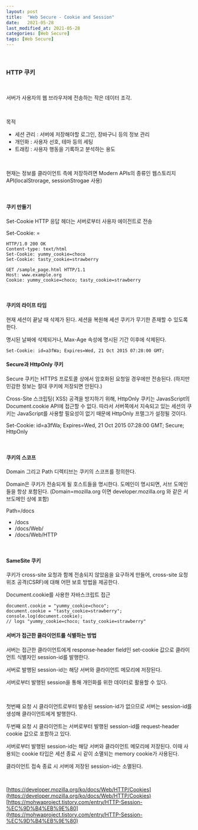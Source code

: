 ```yaml
---
layout: post
title:  "Web Secure - Cookie and Session"
date:   2021-05-28
last_modified_at: 2021-05-28
categories: [Web Secure]
tags: [Web Secure]
---
```


<br/>

### HTTP 쿠키

<br/>

서버가 사용자의 웹 브라우저에 전송하는 작은 데이터 조각.

<br/>

목적
- 세션 관리 : 서버에 저장해야할 로그인, 장바구니 등의 정보 관리
- 개인화 : 사용자 선호, 테마 등의 세팅
- 트래킹 : 사용자 행동을 기록하고 분석하는 용도

<br/>

현재는 정보를 클라이언트 측에 저장하려면 Modern APIs의 종류인 웹스토리지 API(localStrorage, sessionStrogae 사용)

<br/>

#### 쿠키 만들기

Set-Cookie HTTP 응답 헤더는 서버로부터 사용자 에이전트로 전송

Set-Cookie: <cookie-name>=<cookie-value>

```
HTTP/1.0 200 OK
Content-type: text/html
Set-Cookie: yummy_cookie=choco
Set-Cookie: tasty_cookie=strawberry
```

```
GET /sample_page.html HTTP/1.1
Host: www.example.org
Cookie: yummy_cookie=choco; tasty_cookie=strawberry
```

<br/>

#### 쿠키의 라이프 타임

현재 세션이 끝날 때 삭제가 된다. 세션을 복원해 세션 쿠키가 무기한 존재할 수 있도록 한다.

명시된 날짜에 삭제되거나, Max-Age 속성에 명시된 기간 이후에 삭제된다.

```
Set-Cookie: id=a3fWa; Expires=Wed, 21 Oct 2015 07:28:00 GMT;
```


#### Secure과 HttpOnly 쿠키

Secure 쿠키는 HTTPS 프로토콜 상에서 암호화된 요청일 경우에만 전송된다. (하지만 민감한 정보는 절대 쿠키에 저장되면 안된다.)

Cross-Site 스크립팅( XSS) 공격을 방지하기 위해, HttpOnly 쿠키는 JavasScript의 Document.cookie API에 접근할 수 없다. 따라서 서버쪽에서 지속되고 있는 세션의 쿠키는 JavaScript를 사용할 필요성이 없기 때문에 HttpOnly 프랠그가 설정될 것이다.

Set-Cookie: id=a3fWa; Expires=Wed, 21 Oct 2015 07:28:00 GMT; Secure; HttpOnly

<br/>

#### 쿠키의 스코프

Domain 그리고 Path 디렉티브는 쿠키의 스코프를 정의한다.

Domain은 쿠키가 전송되게 될 호스트들을 명시한다. 도메인이 명시되면, 서브 도메인들을 항상 포함된다. (Domain=mozilla.org 이면 developer.mozilla.org 와 같은 서브도메인 상에 포함)

Path=/docs
- /docs
- /docs/Web/
- /docs/Web/HTTP

<br/>

#### SameSite 쿠키
쿠키가 cross-site 요청과 함께 전송되지 않았음을 요구하게 만들어, cross-site 요청 위조 공격(CSRF)에 대해 어떤 보호 방법을 제공한다.

Document.cookie를 사용한 자바스크립트 접근

```
document.cookie = "yummy_cookie=choco";
document.cookie = "tasty_cookie=strawberry";
console.log(document.cookie);
// logs "yummy_cookie=choco; tasty_cookie=strawberry"
```


#### 서버가 접근한 클라이언트를 식별하는 방법

서버는 접근한 클라이언트에게 response-header field인 set-cookie 값으로 클라이언트 식별자인 session-id를 발행한다.

서버로 발행된 session-id는 해당 서버와 클라이언트 메모리에 저장된다.

서버로부터 발행된 session을 통해 개인화를 위한 데이터로 활용할 수 있다.

<br/>

첫번째 요청 시 클라이언트로부터 발송된 session-id가 없으므로 서버는 session-id를 생성해 클라이언트에게 발행한다.

두번째 요청 시 클라이언트는 서버로부터 발행된 session-id를 request-header cookie 값으로 포함하고 있다.

서버로부터 발행된 session-id는 해당 서버와 클라이언트 메모리에 저장된다. 이때 사용되는 cookie 타입은 세션 종료 시 같이 소멸되는 memory cookie가 사용된다.

클라이언트 접속 종료 시 서버에 저장된 session-id는 소멸된다.

<br/>

[https://developer.mozilla.org/ko/docs/Web/HTTP/Cookies](https://developer.mozilla.org/ko/docs/Web/HTTP/Cookies)
[https://mohwaproject.tistory.com/entry/HTTP-Session-%EC%9D%B4%EB%9E%80](https://mohwaproject.tistory.com/entry/HTTP-Session-%EC%9D%B4%EB%9E%80)

